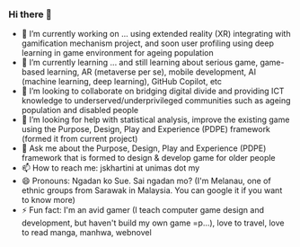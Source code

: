 ### Hi there 👋

<!--
**itairus/itairus** is a ✨ _special_ ✨ repository because its `README.md` (this file) appears on your GitHub profile.
-->

- 🔭 I’m currently working on ... using extended reality (XR) integrating with gamification mechanism project, and soon user profiling using deep learning in game environment for ageing population
- 🌱 I’m currently learning ... and still learning about serious game, game-based learning, AR (metaverse per se), mobile development, AI (machine learning, deep learning), GitHub Copilot, etc
- 👯 I’m looking to collaborate on bridging digital divide and providing ICT knowledge to underserved/underprivileged communities such as ageing population and disabled people 
- 🤔 I’m looking for help with statistical analysis, improve the existing game using the Purpose, Design, Play and Experience (PDPE) framework (formed it from current project)
- 💬 Ask me about the Purpose, Design, Play and Experience (PDPE) framework that is formed to design & develop game for older people 
- 📫 How to reach me: jskhartini at unimas dot my
- 😄 Pronouns: Ngadan ko Sue. Sai ngadan mo? (I'm Melanau, one of ethnic groups from Sarawak in Malaysia. You can google it if you want to know more)
- ⚡ Fun fact: I'm an avid gamer (I teach computer game design and development, but haven't build my own game =p...), love to travel, love to read manga, manhwa, webnovel
